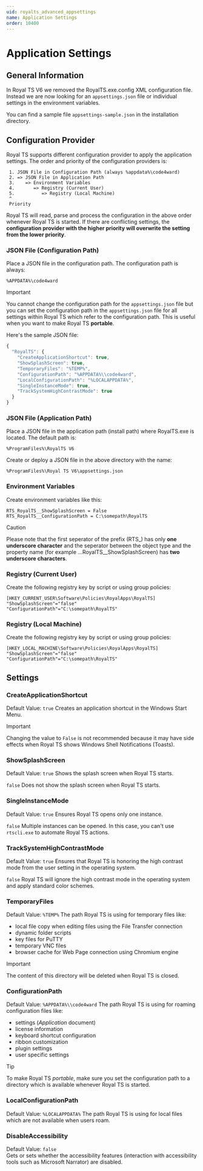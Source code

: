 ```yaml
---
uid: royalts_advanced_appsettings
name: Application Settings
order: 10400
---
```


# Application Settings

## General Information
In Royal TS V6 we removed the RoyalTS.exe.config XML configuration file. Instead we are now looking for an `appsettings.json` file or individual settings in the environment variables.  

You can find a sample file `appsettings-sample.json` in the installation directory.  

## Configuration Provider
Royal TS supports different configuration provider to apply the application settings. The order and priority of the configuration providers is:
```none
 1. JSON File in Configuration Path (always %appdata%\code4ward)
 2. => JSON File in Application Path
 3.    => Environment Variables
 4.       => Registry (Current User)
 5.          => Registry (Local Machine)
 ^
 Priority
```
Royal TS will read, parse and process the configuration in the above order whenever Royal TS is started. If there are conflicting settings, the **configuration provider with the higher priority will overwrite the setting from the lower priority**.

### JSON File (Configuration Path)
Place a JSON file in the configuration path. The configuration path is always:
```batchfile
%APPDATA%\code4ward
```
> [!IMPORTANT]
> You cannot change the configuration path for the `appsettings.json` file but you can set the configuration path in the `appsettings.json` file for all settings within Royal TS which refer to the configuration path. This is useful when you want to make Royal TS **portable**.

Here's the sample JSON file:
```javascript
{
  "RoyalTS": {
    "CreateApplicationShortcut": true,
    "ShowSplashScreen": true,
    "TemporaryFiles": "%TEMP%",
    "ConfigurationPath": "%APPDATA%\\code4ward",
    "LocalConfigurationPath": "%LOCALAPPDATA%",
    "SingleInstanceMode": true,
    "TrackSystemHighContrastMode": true
  } 
}
```

### JSON File (Application Path)
Place a JSON file in the application path (install path) where RoyalTS.exe is located. The default path is:
```batchfile
%ProgramFiles%\RoyalTS V6
```
Create or deploy a JSON file in the above directory with the name:
```batchfile
%ProgramFiles%\Royal TS V6\appsettings.json
```

### Environment Variables
Create environment variables like this:
```batchfile
RTS_RoyalTS__ShowSplashScreen = False
RTS_RoyalTS__ConfigurationPath = C:\somepath\RoyalTS
```
> [!CAUTION]
> Please note that the first seperator of the prefix (RTS_) has only **one underscore character** and the seperator between the object type and the property name (for example ...RoyalTS__ShowSplashScreen) has **two underscore characters**.

### Registry (Current User)
Create the following registry key by script or using group policies:
```batchfile
[HKEY_CURRENT_USER\Software\Policies\RoyalApps\RoyalTS]
"ShowSplashScreen"="false"
"ConfigurationPath"="C:\somepath\RoyalTS"
```

### Registry (Local Machine)
Create the following registry key by script or using group policies:
```batchfile
[HKEY_LOCAL_MACHINE\Software\Policies\RoyalApps\RoyalTS]
"ShowSplashScreen"="false"
"ConfigurationPath"="C:\somepath\RoyalTS"
```

## Settings

### CreateApplicationShortcut
Default Value: `true`
Creates an application shortcut in the Windows Start Menu.

> [!IMPORTANT]
> Changing the value to `False` is not recommended because it may have side effects when Royal TS shows Windows Shell Notifications (Toasts).

### ShowSplashScreen
Default Value: `true`
Shows the splash screen when Royal TS starts.

`false`
Does not show the splash screen when Royal TS starts.

### SingleInstanceMode
Default Value: `true`
Ensures Royal TS opens only one instance.

`false`
Multiple instances can be opened. In this case, you can't use `rtscli.exe` to automate Royal TS actions.

### TrackSystemHighContrastMode
Default Value: `true`
Ensures that Royal TS is honoring the high contrast mode from the user setting in the operating system.

`false`
Royal TS will ignore the high contrast mode in the operating system and apply standard color schemes.

### TemporaryFiles
Default Value: `%TEMP%`
The path Royal TS is using for temporary files like:
- local file copy when editing files using the File Transfer connection
- dynamic folder scripts
- key files for PuTTY
- temporary VNC files
- browser cache for Web Page connection using Chromium engine

> [!IMPORTANT]
> The content of this directory will be deleted when Royal TS is closed.

### ConfigurationPath
Default Value: `%APPDATA%\\code4ward`
The path Royal TS is using for roaming configuration files like:
- settings (*Application* document)
- license information
- keyboard shortcut configuration
- ribbon customization
- plugin settings
- user specific settings

> [!TIP]
> To make Royal TS *portable*, make sure you set the configuration path to a directory which is available whenever Royal TS is started.

### LocalConfigurationPath
Default Value: `%LOCALAPPDATA%`
The path Royal TS is using for local files which are not available when users roam.

### DisableAccessibility
Default Value: `false`  
Gets or sets whether the accessibility features (interaction with accessibility tools such as Microsoft Narrator) are disabled.